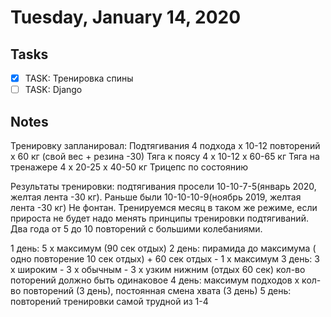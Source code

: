 # Tuesday, January 14, 2020

## Tasks
- [x] TASK: Тренировка спины
- [ ] TASK: Django

## Notes

Тренировку запланировал: 
Подтягивания 4 подхода х 10-12 повторений х 60 кг (свой вес + резина -30)
Тяга к поясу 4 х 10-12 х 60-65 кг
Тяга на тренажере 4 х 20-25 х 40-50 кг
Трицепс по состоянию

Результаты тренировки: подтягивания просели 10-10-7-5(январь 2020, желтая лента -30 кг). Раньше были 10-10-10-9(ноябрь 2019, желтая лента -30 кг)
Не фонтан. Тренируемся месяц в таком же режиме, если прироста не будет надо менять принципы тренировки подтягиваний.
Два года от 5 до 10 повторений с большими колебаниями. 

1 день: 5 х максимум (90 сек отдых)
2 день: пирамида до максимума ( одно повторение 10 сек отдых) + 60 сек отдых - 1 х максимум
3 день: 3 х широким - 3 х обычным - 3 х узким нижним (отдых 60 сек) кол-во поторений должно быть одинаковое
4 день: максимум подходов х кол-во повторений (3 день), постоянная смена хвата (3 день)
5 день: повторений тренировки самой трудной из 1-4


